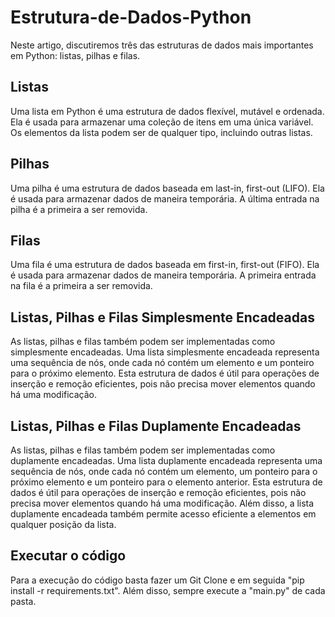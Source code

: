 # Estrutura-de-Dados-Python

Neste artigo, discutiremos três das estruturas de dados mais importantes em Python: listas, pilhas e filas.

## Listas

Uma lista em Python é uma estrutura de dados flexível, mutável e ordenada. Ela é usada para armazenar uma coleção de itens em uma única variável. Os elementos da lista podem ser de qualquer tipo, incluindo outras listas.

## Pilhas

Uma pilha é uma estrutura de dados baseada em last-in, first-out (LIFO). Ela é usada para armazenar dados de maneira temporária. A última entrada na pilha é a primeira a ser removida.

## Filas

Uma fila é uma estrutura de dados baseada em first-in, first-out (FIFO). Ela é usada para armazenar dados de maneira temporária. A primeira entrada na fila é a primeira a ser removida.

## Listas, Pilhas e Filas Simplesmente Encadeadas

As listas, pilhas e filas também podem ser implementadas como simplesmente encadeadas. Uma lista simplesmente encadeada representa uma sequência de nós, onde cada nó contém um elemento e um ponteiro para o próximo elemento. Esta estrutura de dados é útil para operações de inserção e remoção eficientes, pois não precisa mover elementos quando há uma modificação.

## Listas, Pilhas e Filas Duplamente Encadeadas

As listas, pilhas e filas também podem ser implementadas como duplamente encadeadas. Uma lista duplamente encadeada representa uma sequência de nós, onde cada nó contém um elemento, um ponteiro para o próximo elemento e um ponteiro para o elemento anterior. Esta estrutura de dados é útil para operações de inserção e remoção eficientes, pois não precisa mover elementos quando há uma modificação. Além disso, a lista duplamente encadeada também permite acesso eficiente a elementos em qualquer posição da lista.

## Executar o código
Para a execução do código basta fazer um Git Clone e em seguida "pip install -r requirements.txt". Além disso, sempre execute a "main.py" de cada pasta.